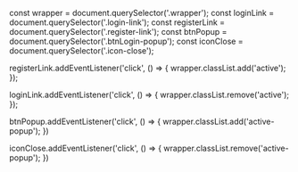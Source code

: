 const wrapper = document.querySelector('.wrapper');
const loginLink = document.querySelector('.login-link');
const registerLink = document.querySelector('.register-link');
const btnPopup = document.querySelector('.btnLogin-popup');
const iconClose = document.querySelector('.icon-close');

registerLink.addEventListener('click', () => {
  wrapper.classList.add('active');
});

loginLink.addEventListener('click', () => {
  wrapper.classList.remove('active');
});

btnPopup.addEventListener('click', () => {
  wrapper.classList.add('active-popup');
})

iconClose.addEventListener('click', () => {
  wrapper.classList.remove('active-popup');
})

